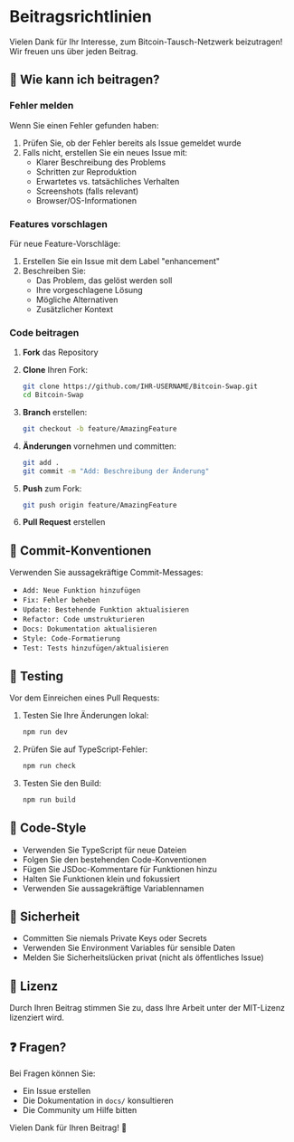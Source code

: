 # Beitragsrichtlinien

Vielen Dank für Ihr Interesse, zum Bitcoin-Tausch-Netzwerk beizutragen! Wir freuen uns über jeden Beitrag.

## 🤝 Wie kann ich beitragen?

### Fehler melden

Wenn Sie einen Fehler gefunden haben:

1. Prüfen Sie, ob der Fehler bereits als Issue gemeldet wurde
2. Falls nicht, erstellen Sie ein neues Issue mit:
   - Klarer Beschreibung des Problems
   - Schritten zur Reproduktion
   - Erwartetes vs. tatsächliches Verhalten
   - Screenshots (falls relevant)
   - Browser/OS-Informationen

### Features vorschlagen

Für neue Feature-Vorschläge:

1. Erstellen Sie ein Issue mit dem Label "enhancement"
2. Beschreiben Sie:
   - Das Problem, das gelöst werden soll
   - Ihre vorgeschlagene Lösung
   - Mögliche Alternativen
   - Zusätzlicher Kontext

### Code beitragen

1. **Fork** das Repository
2. **Clone** Ihren Fork:
   ```bash
   git clone https://github.com/IHR-USERNAME/Bitcoin-Swap.git
   cd Bitcoin-Swap
   ```

3. **Branch** erstellen:
   ```bash
   git checkout -b feature/AmazingFeature
   ```

4. **Änderungen** vornehmen und committen:
   ```bash
   git add .
   git commit -m "Add: Beschreibung der Änderung"
   ```

5. **Push** zum Fork:
   ```bash
   git push origin feature/AmazingFeature
   ```

6. **Pull Request** erstellen

## 📝 Commit-Konventionen

Verwenden Sie aussagekräftige Commit-Messages:

- `Add: Neue Funktion hinzufügen`
- `Fix: Fehler beheben`
- `Update: Bestehende Funktion aktualisieren`
- `Refactor: Code umstrukturieren`
- `Docs: Dokumentation aktualisieren`
- `Style: Code-Formatierung`
- `Test: Tests hinzufügen/aktualisieren`

## 🧪 Testing

Vor dem Einreichen eines Pull Requests:

1. Testen Sie Ihre Änderungen lokal:
   ```bash
   npm run dev
   ```

2. Prüfen Sie auf TypeScript-Fehler:
   ```bash
   npm run check
   ```

3. Testen Sie den Build:
   ```bash
   npm run build
   ```

## 🎨 Code-Style

- Verwenden Sie TypeScript für neue Dateien
- Folgen Sie den bestehenden Code-Konventionen
- Fügen Sie JSDoc-Kommentare für Funktionen hinzu
- Halten Sie Funktionen klein und fokussiert
- Verwenden Sie aussagekräftige Variablennamen

## 🔐 Sicherheit

- Committen Sie niemals Private Keys oder Secrets
- Verwenden Sie Environment Variables für sensible Daten
- Melden Sie Sicherheitslücken privat (nicht als öffentliches Issue)

## 📄 Lizenz

Durch Ihren Beitrag stimmen Sie zu, dass Ihre Arbeit unter der MIT-Lizenz lizenziert wird.

## ❓ Fragen?

Bei Fragen können Sie:
- Ein Issue erstellen
- Die Dokumentation in `docs/` konsultieren
- Die Community um Hilfe bitten

Vielen Dank für Ihren Beitrag! 🎉